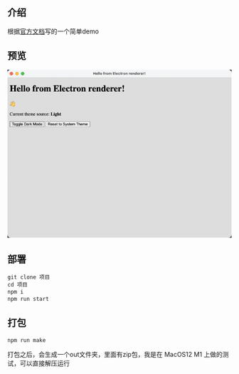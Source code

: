 ## 介绍

根据[官方文档](https://www.electronjs.org/docs/latest/tutorial/tutorial-first-app)写的一个简单demo

## 预览
![](/img.png)

## 部署
```
git clone 项目
cd 项目
npm i
npm run start
```

## 打包

```
npm run make
```

打包之后，会生成一个out文件夹，里面有zip包，我是在 MacOS12 M1 上做的测试，可以直接解压运行